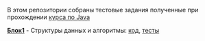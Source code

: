 <p>В этом репозитории собраны тестовые задания полученные при прохождении <a href="https://github.com/ReyBos/job4j_design">курса по Java</a></p>
<p><strong><a href="https://github.com/ReyBos/job4j_design/tree/master/chapter_001">Блок1</a></strong> - 
Структуры данных и алгоритмы: <a href="https://github.com/ReyBos/job4j_design_tests/tree/master/src/main/java/ru/job4j/tests/email">код</a>, 
<a href="https://github.com/ReyBos/job4j_design_tests/tree/master/src/test/java/ru/job4j/tests/email">тесты</a></p>
